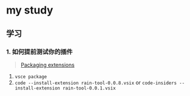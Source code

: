 # my study

## 学习

### 1. 如何提前测试你的插件

> [Packaging extensions](https://code.visualstudio.com/api/working-with-extensions/publishing-extension#packaging-extensions)

1. `vsce package`
2. `code --install-extension rain-tool-0.0.8.vsix` or `code-insiders --install-extension rain-tool-0.0.1.vsix`
